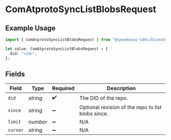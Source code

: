 # ComAtprotoSyncListBlobsRequest

## Example Usage

```typescript
import { ComAtprotoSyncListBlobsRequest } from "@speakeasy-sdks/bluesky/models/operations";

let value: ComAtprotoSyncListBlobsRequest = {
  did: "<id>",
};
```

## Fields

| Field                                              | Type                                               | Required                                           | Description                                        |
| -------------------------------------------------- | -------------------------------------------------- | -------------------------------------------------- | -------------------------------------------------- |
| `did`                                              | *string*                                           | :heavy_check_mark:                                 | The DID of the repo.                               |
| `since`                                            | *string*                                           | :heavy_minus_sign:                                 | Optional revision of the repo to list blobs since. |
| `limit`                                            | *number*                                           | :heavy_minus_sign:                                 | N/A                                                |
| `cursor`                                           | *string*                                           | :heavy_minus_sign:                                 | N/A                                                |